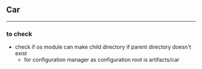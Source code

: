 
## Car
---
### to check
- check if os module can make child directory if parent directory doesn't exist
	- for configuration manager as configuration root is artifacts/car